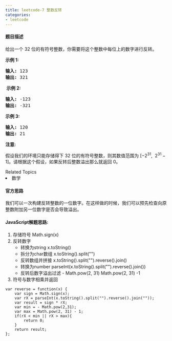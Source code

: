 ```yaml
---
title: leetcode-7 整数反转
categories: 
- leetcode
---
```


#### 题目描述
<p>给出一个 32 位的有符号整数，你需要将这个整数中每位上的数字进行反转。</p>
<!--more-->

<p><strong>示例&nbsp;1:</strong></p>

<pre><strong>输入:</strong> 123
<strong>输出:</strong> 321
</pre>

<p><strong>&nbsp;示例 2:</strong></p>

<pre><strong>输入:</strong> -123
<strong>输出:</strong> -321
</pre>

<p><strong>示例 3:</strong></p>

<pre><strong>输入:</strong> 120
<strong>输出:</strong> 21
</pre>

<p><strong>注意:</strong></p>

<p>假设我们的环境只能存储得下 32 位的有符号整数，则其数值范围为&nbsp;[&minus;2<sup>31</sup>,&nbsp; 2<sup>31&nbsp;</sup>&minus; 1]。请根据这个假设，如果反转后整数溢出那么就返回 0。</p>
<div><div>Related Topics</div><div><li>数学</li></div></div>

#### 官方思路

我们可以一次构建反转整数的一位数字。在这样做的时候，我们可以预先检查向原整数附加另一位数字是否会导致溢出。

#### JavaScript解题思路:

1. 存储符号 Math.sign(x)
2. 反转数字
    - 转换为string x.toString()
    - 拆分为char数组 x.toString().split("")
    - 反转数组并拼接 x.toString().split("").reverse().join()
    - 转换为number parseInt(x.toString().split("").reverse().join())
    - 反转后数字溢出过滤 - Math.pow(2, 31) Math.pow(2, 31) -1
3. 符号与数字相乘并返回

```
var reverse = function(x) {
    var sign = Math.sign(x);
    var rX = parseInt(x.toString().split("").reverse().join(""));
    var result = sign * rX;
    var min = - Math.pow(2,31);
    var max = Math.pow(2, 31) - 1;
    if(rX < min || rX > max){
        return 0;
    }
    return result;
};
```

